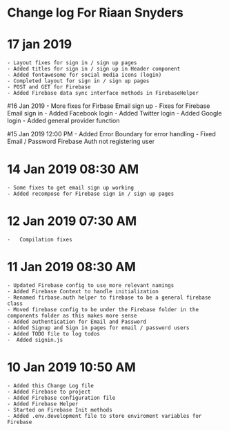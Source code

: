 # Change log For Riaan Snyders
# 17 jan 2019
    - Layout fixes for sign in / sign up pages
    - Added titles for sign in / sign up in Header component
    - Added fontawesome for social media icons (login)
    - Completed layout for sign in / sign up pages
    - POST and GET for Firebase
    - Added Firebase data sync interface methods in FirebaseHelper
  
#16 Jan 2019 
    - More fixes for Firbase Email sign up
    - Fixes for Firebase Email sign in
    - Added Facebook login
    - Added Twitter login
    - Added Google login
    - Added general provider function

#15 Jan 2019 12:00 PM
    - Added Error Boundary for error handling
    - Fixed Email / Password Firebase Auth not registering user
  
# 14 Jan 2019 08:30 AM
    - Some fixes to get email sign up working
    - Added recompose for Firebase sign in / sign up pages

# 12 Jan 2019 07:30 AM
    -   Compilation fixes
  
# 11 Jan 2019 08:30 AM
    - Updated Firebase config to use more relevant namings
    - Added Firebase Context to handle initialization
    - Renamed firbase.auth helper to firebase to be a general firebase class
    - Moved firebase config to be under the Firebase folder in the components folder as this makes more sense
    - Added authentication for Email and Password
    - Added Signup and Sign in pages for email / password users
    - Added TODO file to log todos
    -  Added signin.js

# 10 Jan 2019 10:50 AM
    - Added this Change Log file
    - Added Firebase to project
    - Added Firebase configuration file
    - Added Firebase Helper
    - Started on Firebase Init methods
    - Added .env.development file to store enviroment variables for Firebase
  
  